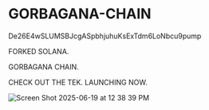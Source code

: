 # GORBAGANA-CHAIN
De26E4wSLUMSBJcgASpbhjuhuKsExTdm6LoNbcu9pump

FORKED SOLANA.

GORBAGANA CHAIN.

CHECK OUT THE TEK.
LAUNCHING NOW.

![Screen Shot 2025-06-19 at 12 38 39 PM](https://github.com/user-attachments/assets/0738a4cf-6125-46f1-b1ca-4c800ce34588)
